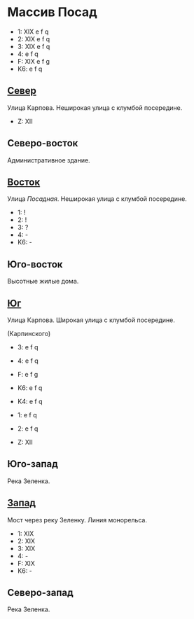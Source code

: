 # Массив Посад

* 1:    XIX e   f   q
* 2:    XIX e   f   q
* 3:    XIX e   f   q
* 4:    e   f   q
* F:    XIX
        e   f   g
* K6:   e   f   q

## [Север](./10540020.md)

Улица Карпова.
Неширокая улица с клумбой посередине.

* Z:    XII

## Северо-восток

Административное здание.

## [Восток](./10550045.md)

Улица *Посадная*.
Неширокая улица с клумбой посередине.

* 1:    !
* 2:    !
* 3:    ?
* 4:    -
* K6:   -

## Юго-восток

Высотные жилые дома.

## [Юг](./10540050.md)

Улица Карпова.
Широкая улица с клумбой посередине.

(Карпинского)

* 3:    e   f   q
* 4:    e   f   q
* F:    e   f   g

* K6:   e   f   q
* K4:   e   f   q
* 1:    e   f   q
* 2:    e   f   q

* Z:    XII

## Юго-запад

Река Зеленка.

## [Запад](./10530045.md)

Мост через реку Зеленку.
Линия монорельса.

* 1:    XIX
* 2:    XIX
* 3:    XIX
* 4:    -
* F:    XIX
* K6:   -

## Северо-запад

Река Зеленка.
